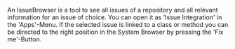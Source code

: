 An IssueBrowser is a tool to see all issues of a repository and all relevant information for an issue of choice. You can open it as 'Issue Integration' in the 'Apps'-Menu. If the selected issue is linked to a class or method you can be directed to the right position in the System Browser by pressing the 'Fix me'-Button.